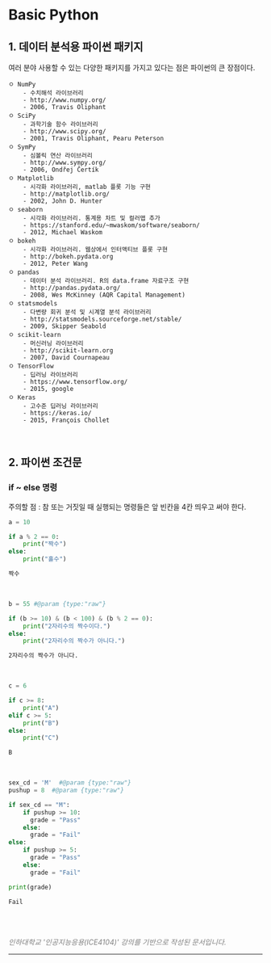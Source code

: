 # Basic Python

## 1. 데이터 분석용 파이썬 패키지

여러 분야 사용할 수 있는 다양한 패키지를 가지고 있다는 점은 파이썬의 큰 장점이다.


```
ㅇ NumPy
    - 수치해석 라이브러리
    - http://www.numpy.org/
    - 2006, Travis Oliphant
ㅇ SciPy
    - 과학기술 함수 라이브러리
    - http://www.scipy.org/
    - 2001, Travis Oliphant, Pearu Peterson
ㅇ SymPy
    - 심볼릭 연산 라이브러리
    - http://www.sympy.org/
    - 2006, Ondřej Čertík
ㅇ Matplotlib
    - 시각화 라이브러리, matlab 플롯 기능 구현
    - http://matplotlib.org/
    - 2002, John D. Hunter
ㅇ seaborn
    - 시각화 라이브러리. 통계용 차트 및 컬러맵 추가
    - https://stanford.edu/~mwaskom/software/seaborn/
    - 2012, Michael Waskom
ㅇ bokeh
    - 시각화 라이브러리. 웹상에서 인터액티브 플롯 구현
    - http://bokeh.pydata.org
    - 2012, Peter Wang
ㅇ pandas
    - 데이터 분석 라이브러리. R의 data.frame 자료구조 구현
    - http://pandas.pydata.org/
    - 2008, Wes McKinney (AQR Capital Management)
ㅇ statsmodels
    - 다변량 회귀 분석 및 시계열 분석 라이브러리
    - http://statsmodels.sourceforge.net/stable/
    - 2009, Skipper Seabold
ㅇ scikit-learn
    - 머신러닝 라이브러리
    - http://scikit-learn.org
    - 2007, David Cournapeau
ㅇ TensorFlow
    - 딥러닝 라이브러리
    - https://www.tensorflow.org/
    - 2015, google
ㅇ Keras
    - 고수준 딥러닝 라이브러리
    - https://keras.io/
    - 2015, François Chollet
```

<br>

## 2. 파이썬 조건문
### if ~ else 명령
주의할 점 : 참 또는 거짓일 때 실행되는 명령들은 앞 빈칸을 4칸 띄우고 써야 한다.
``` python
a = 10

if a % 2 == 0:
    print("짝수")
else:
    print("홀수")
```
``` bash
짝수
```
<br>

``` python
b = 55 #@param {type:"raw"}

if (b >= 10) & (b < 100) & (b % 2 == 0):
    print("2자리수의 짝수이다.")
else:
    print("2자리수의 짝수가 아니다.")
```
``` bash
2자리수의 짝수가 아니다.
```
<br>

``` python
c = 6

if c >= 8:
    print("A")
elif c >= 5:
    print("B")
else:
    print("C")
```
``` bash
B
```
<br>

``` python
sex_cd = 'M'  #@param {type:"raw"}
pushup = 8  #@param {type:"raw"}

if sex_cd == "M":
    if pushup >= 10:
      grade = "Pass"
    else:
      grade = "Fail"
else:
    if pushup >= 5:
      grade = "Pass"
    else:
      grade = "Fail"

print(grade)
```
``` bash
Fail
```
<br>

<br>

<span style="color:grey"> *인하대학교 '인공지능응용(ICE4104)' 강의를 기반으로 작성된 문서입니다.*</span>

---